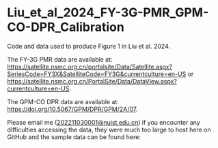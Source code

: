 # Liu_et_al_2024_FY-3G-PMR_GPM-CO-DPR_Calibration
Code and data used to produce Figure 1 in Liu et al. 2024.

The FY-3G PMR data are available at: https://satellite.nsmc.org.cn/portalsite/Data/Satellite.aspx?SeriesCode=FY3X&SatelliteCode=FY3G&currentculture=en-US or https://satellite.nsmc.org.cn/PortalSite/Data/DataView.aspx?currentculture=en-US.

The GPM-CO DPR data are available at: https://doi.org/10.5067/GPM/DPR/GPM/2A/07.

Please email me (202211030001@nuist.edu.cn) if you encounter any difficulties accessing the data, they were much too large to host here on GitHub and the sample data can be found here:
